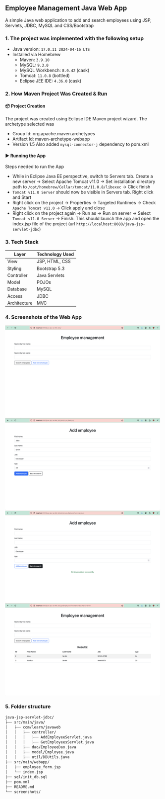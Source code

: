 ## Employee Management Java Web App

A simple Java web application to add and search employees using JSP, Servlets, JDBC, MySQL and CSS/Bootstrap

### 1. The project was implemented with the following setup

- Java version: `17.0.11 2024-04-16 LTS`
- Installed via Homebrew
	- Maven: `3.9.10`
	- MySQL: `9.3.0`
	- MySQL Workbench: `8.0.42` (cask)
	- Tomcat: `11.0.8` (bottled)
	- Eclipse JEE IDE: `4.36.0` (cask)

### 2. How Maven Project Was Created & Run

#### 📦 Project Creation

The project was created using Eclipse IDE Maven project wizard. The archetype selected was
- Group Id: org.apache.maven.archetypes
- Artifact Id: maven-archetype-webapp
- Version 1.5
Also added `mysql-connector-j` dependency to pom.xml

#### ▶️ Running the App

Steps needed to run the App
- While in Eclipse Java EE perspective, switch to Servers tab. Create a new server -> Select Apache Tomcat v11.0 -> Set installation directory path to `/opt/homebrew/Cellar/tomcat/11.0.8/libexec` -> Click finish
- `Tomcat v11.0 Server` should now be visible in Servers tab. Right click and Start
- Right click on the project -> Properties -> Targeted Runtimes -> Check `Apache Tomcat v11.0` -> Click apply and close
- Right click on the project again -> Run as -> Run on server -> Select `Tomcat v11.0 Server` -> Finish. This should launch the app and open the index.jsp file of the project (url `http://localhost:8080/java-jsp-servlet-jdbc`)

### 3. Tech Stack
| Layer        | Technology Used |
| ------------ | --------------- |
| View         | JSP, HTML, CSS  |
| Styling      | Bootstrap 5.3   |
| Controller   | Java Servlets   |
| Model        | POJOs           |
| Database     | MySQL           |
| Access       | JDBC            |
| Architecture | MVC             |

### 4. Screenshots of the Web App
<img src="screenshots/search_employees.png" alt="Login Screenshot" width="500">
<img src="screenshots/add_employee.png" alt="Login Screenshot" width="500">
<img src="screenshots/add_employee_success.png" alt="Login Screenshot" width="500">
<img src="screenshots/search_employees_success.png" alt="Login Screenshot" width="500">


### 5. Folder structure
```
java-jsp-servlet-jdbc/
├── src/main/java/
│   ├── com/learn/javaweb
│   │   ├── controller/
│   │   │   ├── AddEmployeeServlet.java
│   │   │   ├── GetEmployeesServlet.java
│   │   ├── dao/EmployeeDao.java
│   │   ├── model/Employee.java
│   │   ├── util/DBUtils.java
├── src/main/webapp/
│   ├── employee_form.jsp
│   └── index.jsp
├── sql/init_db.sql
├── pom.xml
├── README.md
└── screenshots/
```

